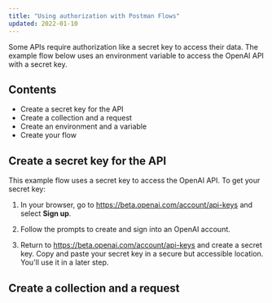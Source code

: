 ```yaml
---
title: "Using authorization with Postman Flows"
updated: 2022-01-10
---
```


Some APIs require authorization like a secret key to access their data. The example flow below uses an environment variable to access the OpenAI API with a secret key.

## Contents

* Create a secret key for the API
* Create a collection and a request
* Create an environment and a variable
* Create your flow

## Create a secret key for the API

This example flow uses a secret key to access the OpenAI API. To get your secret key:

1. In your browser, go to https://beta.openai.com/account/api-keys and select **Sign up**.

1. Follow the prompts to create and sign into an OpenAI account.

1. Return to https://beta.openai.com/account/api-keys and create a secret key. Copy and paste your secret key in a secure but accessible location. You'll use it in a later step.

## Create a collection and a request

